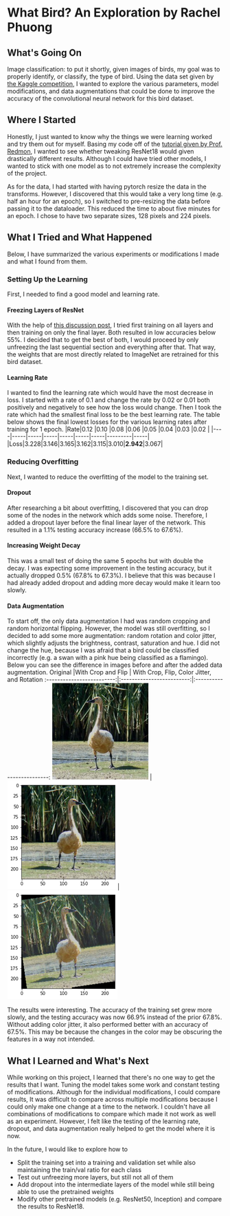 # What Bird? An Exploration by Rachel Phuong

## What's Going On
Image classification: to put it shortly, given images of birds, my goal was to 
properly identify, or classify, the type of bird. Using the data set given by 
[the Kaggle competition](https://www.kaggle.com/c/birds21sp), I wanted to 
explore the various parameters, model modifications, and data augmentations 
that could be done to improve the accuracy of the convolutional neural network 
for this bird dataset.

<Add video here>

## Where I Started
Honestly, I just wanted to know why the things we were learning worked and try 
them out for myself. Basing my code off of the [tutorial given by Prof. Redmon](https://colab.research.google.com/drive/1kHo8VT-onDxbtS3FM77VImG35h_K_Lav?usp=sharing),
I wanted to see whether tweaking ResNet18 would given drastically different 
results. Although I could have tried other models, I wanted to stick with one 
model as to not extremely increase the complexity of the project.

As for the data, I had started with having pytorch resize the data in the 
transforms. However, I discovered that this would take a very long time (e.g. 
half an hour for an epoch), so I switched to pre-resizing the data before 
passing it to the dataloader. This reduced the time to about five minutes for an 
epoch. I chose to have two separate sizes, 128 pixels and 224 pixels.

## What I Tried and What Happened
Below, I have summarized the various experiments or modifications I made and 
what I found from them. 

### Setting Up the Learning
First, I needed to find a good model and learning rate.

#### Freezing Layers of ResNet
With the help of [this discussion post](https://discuss.pytorch.org/t/finer-control-for-freezing-layers-in-resnet/10445),
I tried first training on all layers and then training on only the final layer. 
Both resulted in low accuracies below 55%. I decided that to get the best of 
both, I would proceed by only unfreezing the last sequential section and 
everything after that. That way, the weights that are most directly related to 
ImageNet are retrained for this bird dataset. 

#### Learning Rate
I wanted to find the learning rate which would have the most decrease in loss. 
I started with a rate of 0.1 and change the rate by 0.02 or 0.01 both positively 
and negatively to see how the loss would change. Then I took the rate which had 
the smallest final loss to be the best learning rate. The table below shows the 
final lowest losses for the various learning rates after training for 1 epoch.
|Rate|0.12 |0.10 |0.08 |0.06 |0.05 |0.04 |0.03     |0.02 |
|----|-----|-----|-----|-----|-----|-----|---------|-----|
|Loss|3.228|3.146|3.165|3.162|3.115|3.010|**2.942**|3.067|

### Reducing Overfitting
Next, I wanted to reduce the overfitting of the model to the training set. 

#### Dropout
After researching a bit about overfitting, I discovered that you can drop some 
of the nodes in the network which adds some noise. Therefore, I added a dropout 
layer before the final linear layer of the network. This resulted in a 1.1% 
testing accuracy increase (66.5% to 67.6%). 

#### Increasing Weight Decay
This was a small test of doing the same 5 epochs but with double the decay. I 
was expecting some improvement in the testing accuracy, but it actually dropped 
0.5% (67.8% to 67.3%). I believe that this was because I had already added
dropout and adding more decay would make it learn too slowly. 

#### Data Augmentation
To start off, the only data augmentation I had was random cropping and random 
horizontal flipping. However, the model was still overfitting, so I decided to 
add some more augmentation: random rotation and color jitter, which slightly 
adjusts the brightness, contrast, saturation and hue. I did not change the hue,
because I was afraid that a bird could be classified incorrectly (e.g. a swan
with a pink hue being classified as a flamingo). Below you can see 
the difference in images before and after the added data augmentation. 
Original            |With Crop and Flip | With Crop, Flip, Color Jitter, and Rotation
:-------------------------:|:-------------------------:|:-------------------------:
![](figs/original.jpg)  |![](figs/aug.png)|![](figs/extraaug.png)

The results were interesting. The accuracy of the training set grew
more slowly, and the testing accuracy was now 66.9% instead of the prior 67.8%.
Without adding color jitter, it also performed better with an accuracy of 67.5%.
This may be because the changes in the color may be obscuring the features in
a way not intended. 

## What I Learned and What's Next
While working on this project, I learned that there's no one way to get the 
results that I want. Tuning the model takes some work and constant testing of 
modifications. Although for the individual modifications, I could compare
results, It was difficult to compare across multiple modifications because I
could only make one change at a time to the network. I couldn't have all
combinations of modifications to compare which made it not work as well as an
experiment. However, I felt like the testing of the learning rate, dropout, and 
data augmentation really helped to get the model where it is now. 

In the future, I would like to explore how to
- Split the training set into a training and validation set while also
maintaining the train/val ratio for each class
- Test out unfreezing more layers, but still not all of them
- Add dropout into the intermediate layers of the model while still being able
to use the pretrained weights
- Modify other pretrained models (e.g. ResNet50, Inception) and compare the
results to ResNet18.